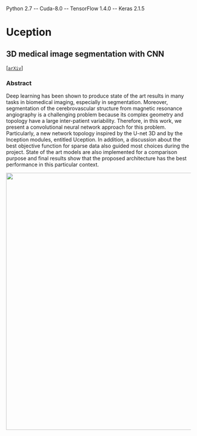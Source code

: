 Python 2.7 -- Cuda-8.0 -- TensorFlow 1.4.0 -- Keras 2.1.5

# Uception
## 3D medical image segmentation with CNN
[[`arXiv`](https://arxiv.org/abs/1812.01752)]

### Abstract

Deep learning has been shown to produce state of the art results in many tasks in biomedical imaging, especially in segmentation. Moreover, segmentation of the cerebrovascular structure from magnetic resonance angiography is a challenging problem because its complex geometry and topology have a large inter-patient variability. Therefore, in this work, we present a convolutional neural network approach for this problem. Particularly, a new network topology inspired by the U-net 3D and by the Inception modules, entitled Uception. In addition, a discussion about the best objective function for sparse data also guided most choices during the project. State of the art models are also implemented for a comparison purpose and final results show that the proposed architecture has the best performance in this particular context.

<div align="center">
  <img src="https://drive.google.com/drive/folders/1cRsSurKQJlfFyUbKlDzuiKI5ATOJ6Bix" width="700px" />
</div>


